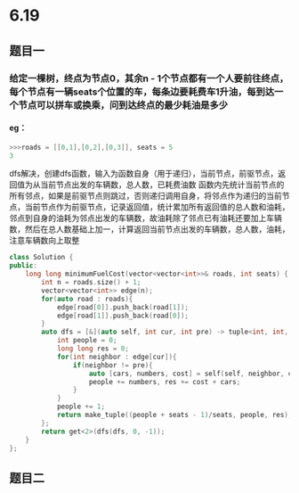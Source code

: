 # 6.19
## 题目一
### 给定一棵树，终点为节点0，其余n - 1个节点都有一个人要前往终点，每个节点有一辆seats个位置的车，每条边要耗费车1升油，每到达一个节点可以拼车或换乘，问到达终点的最少耗油是多少
#### eg：
```c++
>>>roads = [[0,1],[0,2],[0,3]], seats = 5
3
```
dfs解决，创建dfs函数，输入为函数自身（用于递归），当前节点，前驱节点，返回值为从当前节点出发的车辆数，总人数，已耗费油数
函数内先统计当前节点的所有邻点，如果是前驱节点则跳过，否则递归调用自身，将邻点作为递归的当前节点，当前节点作为前驱节点，记录返回值，统计累加所有返回值的总人数和油耗，邻点到自身的油耗为邻点出发的车辆数，故油耗除了邻点已有油耗还要加上车辆数，然后在总人数基础上加一，计算返回当前节点出发的车辆数，总人数，油耗，注意车辆数向上取整
```c++
class Solution {
public:
    long long minimumFuelCost(vector<vector<int>>& roads, int seats) {
        int n = roads.size() + 1;
        vector<vector<int>> edge(n);
        for(auto road : roads){
            edge[road[0]].push_back(road[1]);
            edge[road[1]].push_back(road[0]);
        }
        auto dfs = [&](auto self, int cur, int pre) -> tuple<int, int, long long>{
            int people = 0;
            long long res = 0;
            for(int neighbor : edge[cur]){
                if(neighbor != pre){
                    auto [cars, numbers, cost] = self(self, neighbor, cur);
                    people += numbers, res += cost + cars;
                }
            }
            people += 1;
            return make_tuple((people + seats - 1)/seats, people, res);
        };
        return get<2>(dfs(dfs, 0, -1));
    }
};
```
## 题目二
### 
<!--stackedit_data:
eyJoaXN0b3J5IjpbMjE0MjczMDQxMiwtMTgzMzk1OTU0OF19
-->